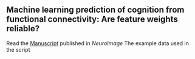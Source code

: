 ## Machine learning prediction of cognition from functional connectivity: Are feature weights reliable?
Read the [Manuscript](https://www.sciencedirect.com/science/article/pii/S1053811921009216) published in *NeuroImage*
The example data used in the script 
